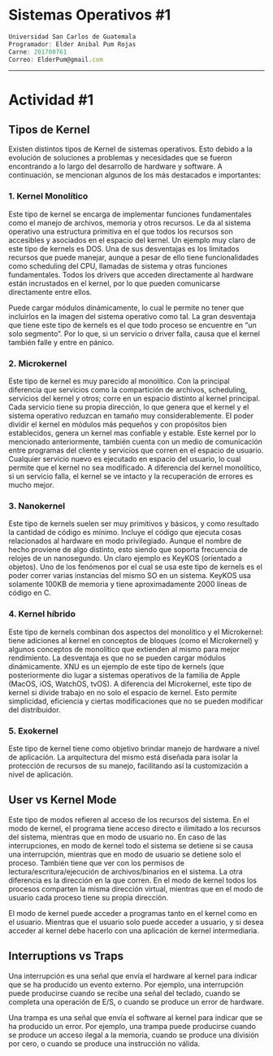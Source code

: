 # Sistemas Operativos #1
```js
Universidad San Carlos de Guatemala
Programador: Elder Anibal Pum Rojas
Carne: 201700761
Correo: ElderPum@gmail.com
```
---
# Actividad #1
## Tipos de Kernel
Existen distintos tipos de Kernel de sistemas operativos. Esto debido a la evolución de soluciones a problemas y necesidades que se fueron encontrando a lo largo del desarrollo de hardware y software. A continuación, se mencionan algunos de los más destacados e importantes:
### 1. Kernel Monolítico

Este tipo de kernel se encarga de implementar funciones fundamentales como el manejo de archivos, memoria y otros recursos. Le da al sistema operativo una estructura primitiva en el que todos los recursos son accesibles y asociados en el espacio del kernel. Un ejemplo muy claro de este tipo de kernels es DOS. Una de sus desventajas es los limitados recursos que puede manejar, aunque a pesar de ello tiene funcionalidades como scheduling del CPU, llamadas de sistema y otras funciones fundamentales. Todos los drivers que acceden directamente al hardware están incrustados en el kernel, por lo que pueden comunicarse directamente entre ellos.

Puede cargar módulos dinámicamente, lo cual le permite no tener que incluirlos en la imagen del sistema operativo como tal. La gran desventaja que tiene este tipo de kernels es el que todo proceso se encuentre en “un solo segmento”. Por lo que, si un servicio o driver falla, causa que el kernel también falle y entre en pánico.

### 2. Microkernel
Este tipo de kernel es muy parecido al monolítico. Con la principal diferencia que servicios como la compartición de archivos, scheduling, servicios del kernel y otros; corre en un espacio distinto al kernel principal. Cada servicio tiene su propia dirección, lo que genera que el kernel y el sistema operativo reduzcan en tamaño muy considerablemente. El poder dividir el kernel en módulos más pequeños y con propósitos bien establecidos, genera un kernel mas confiable y estable. Este kernel por lo mencionado anteriormente, también cuenta con un medio de comunicación entre programas del cliente y servicios que corren en el espacio de usuario. Cualquier servicio nuevo es ejecutado en espacio del usuario, lo cual permite que el kernel no sea modificado. A diferencia del kernel monolítico, si un servicio falla, el kernel se ve intacto y la recuperación de errores es mucho mejor.

### 3. Nanokernel
Este tipo de kernels suelen ser muy primitivos y básicos, y como resultado la cantidad de código es mínimo. Incluye el código que ejecuta cosas relacionados al hardware en modo privilegiado. Aunque el nombre de hecho proviene de algo distinto, esto siendo que soporta frecuencia de relojes de un nanosegundo. Un claro ejemplo es KeyKOS (orientado a objetos). Uno de los fenómenos por el cual se usa este tipo de kernels es el poder correr varias instancias del mismo SO en un sistema. KeyKOS usa solamente 100KB de memoria y tiene aproximadamente 2000 líneas de código en C.

### 4. Kernel híbrido

Este tipo de kernels combinan dos aspectos del monolítico y el Microkernel: tiene adiciones al kernel en conceptos de bloques (como el Microkernel) y algunos conceptos de monolítico que extienden al mismo para mejor rendimiento. La desventaja es que no se pueden cargar módulos dinámicamente. XNU es un ejemplo de este tipo de kernels (que posteriormente dio lugar a sistemas operativos de la familia de Apple (MacOS, iOS, WatchOS, tvOS). A diferencia del Microkernel, este tipo de kernel si divide trabajo en no solo el espacio de kernel. Esto permite simplicidad, eficiencia y ciertas modificaciones que no se pueden modificar del distribuidor.

### 5. Exokernel
Este tipo de kernel tiene como objetivo brindar manejo de hardware a nivel de aplicación. La arquitectura del mismo está diseñada para isolar la protección de recursos de su manejo, facilitando así la customización a nivel de aplicación.


## User vs Kernel Mode
Este tipo de modos refieren al acceso de los recursos del sistema. En el modo de kernel, el programa tiene acceso directo e ilimitado a los recursos del sistema, mientras que en modo de usuario no. En caso de las interrupciones, en modo de kernel todo el sistema se detiene si se causa una interrupción, mientras que en modo de usuario se detiene solo el proceso. También tiene que ver con los permisos de lectura/escritura/ejecución de archivos/binarios en el sistema. La otra diferencia es la dirección en la que corren. En el modo de kernel todos los procesos comparten la misma dirección virtual, mientras que en el modo de usuario cada proceso tiene su propia dirección.

El modo de kernel puede acceder a programas tanto en el kernel como en el usuario. Mientras que el usuario solo puede acceder a usuario, y si desea acceder al kernel debe hacerlo con una aplicación de kernel intermediaria.

## Interruptions vs Traps
Una interrupción es una señal que envía el hardware al kernel para indicar que se ha producido un evento externo. Por ejemplo, una interrupción puede producirse cuando se recibe una señal del teclado, cuando se completa una operación de E/S, o cuando se produce un error de hardware.

Una trampa es una señal que envía el software al kernel para indicar que se ha producido un error. Por ejemplo, una trampa puede producirse cuando se produce un acceso ilegal a la memoria, cuando se produce una división por cero, o cuando se produce una instrucción no válida.
